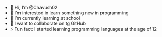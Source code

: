 - 👋 Hi, I’m @Chavush02
- 👀 I’m interested in learn something new in programming
- 🌱 I’m currently learning at school
- 💞️ I want to collaborate on tg GitHub
- ⚡ Fun fact: I started learning programming languages ​​at the age of 12


